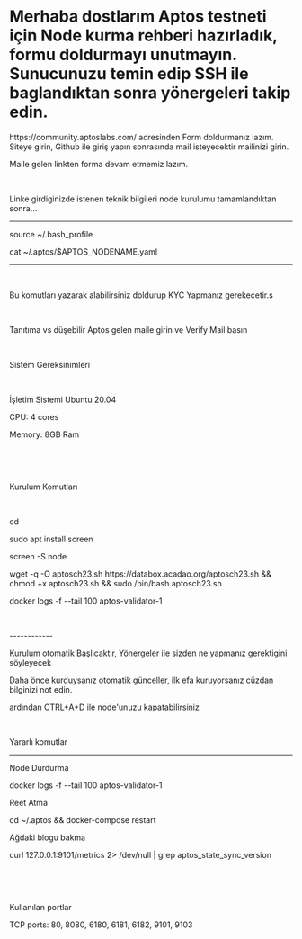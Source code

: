 <h1>Merhaba dostlarım Aptos testneti i&ccedil;in Node kurma rehberi hazırladık, formu doldurmayı unutmayın. Sunucunuzu temin edip SSH ile baglandıktan sonra y&ouml;nergeleri takip edin.</h1>
<p>https://community.aptoslabs.com/ adresinden Form doldurmanız lazım. Siteye girin, Github ile giriş yapın sonrasında mail isteyecektir mailinizi girin.</p>
<p>Maile gelen linkten forma devam etmemiz lazım.</p>
<p><br></p>
<p>Linke girdiginizde istenen teknik bilgileri node kurulumu tamamlandıktan sonra...</p>
<hr>
<p>source ~/.bash_profile</p>
<p>cat ~/.aptos/$APTOS_NODENAME.yaml</p>
<hr>
<p><br></p>
<p>Bu komutları yazarak alabilirsiniz doldurup KYC Yapmanız gerekecetir.s</p>
<p><br></p>
<p>Tanıtıma vs d&uuml;şebilir Aptos gelen maile girin ve Verify Mail basın</p>
<p><br></p>
<p>Sistem Gereksinimleri</p>
<p><br></p>
<p>İşletim Sistemi Ubuntu 20.04</p>
<p>CPU: 4 cores&nbsp;</p>
<p>Memory: 8GB Ram</p>
<p><br></p>
<p><br></p>
<p>Kurulum Komutları</p>
<p><br></p>
<p>cd</p>
<p>sudo apt install screen</p>
<p>screen -S node</p>
<p>wget -q -O aptosch23.sh https://databox.acadao.org/aptosch23.sh &amp;&amp; chmod +x aptosch23.sh &amp;&amp; sudo /bin/bash aptosch23.sh</p>
<p>docker logs -f --tail 100 aptos-validator-1</p>
<p><br></p>
<p>------------</p>
<p>Kurulum otomatik Başlıcaktır, Y&ouml;nergeler ile sizden ne yapmanız gerektigini s&ouml;yleyecek</p>
<p>Daha &ouml;nce kurduysanız otomatik g&uuml;nceller, ilk efa kuruyorsanız c&uuml;zdan bilginizi not edin.</p>
<p>ardından CTRL+A+D ile node&apos;unuzu kapatabilirsiniz</p>
<p><br></p>
<p>Yararlı komutlar</p>
<hr>
<p>Node Durdurma</p>
<p>docker logs -f --tail 100 aptos-validator-1</p>
<p>Reet Atma</p>
<p>cd ~/.aptos &amp;&amp; docker-compose restart</p>
<p>Ağdaki blogu bakma</p>
<p>curl 127.0.0.1:9101/metrics 2&gt; /dev/null | grep aptos_state_sync_version</p>
<p><br></p>
<p><br></p>
<p>Kullanılan portlar</p>
<p>TCP ports: 80, 8080, 6180, 6181, 6182, 9101, 9103</p>
<p><br></p>
